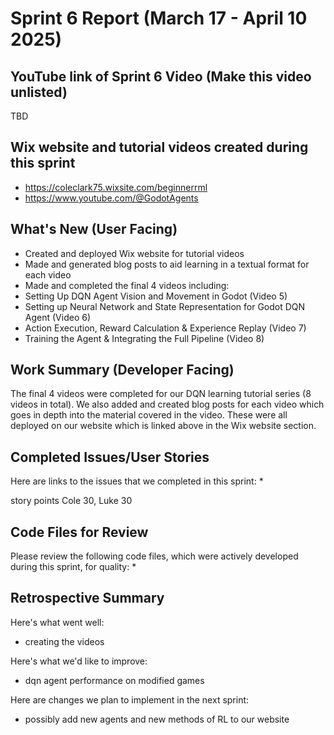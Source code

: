 # Sprint 6 Report (March 17 - April 10 2025)

## YouTube link of Sprint 6 Video (Make this video unlisted)

TBD

## Wix website and tutorial videos created during this sprint
* https://coleclark75.wixsite.com/beginnerrml
* https://www.youtube.com/@GodotAgents

## What's New (User Facing)
* Created and deployed Wix website for tutorial videos
* Made and generated blog posts to aid learning in a textual format for each video
* Made and completed the final 4 videos including:
*   Setting Up DQN Agent Vision and Movement in Godot (Video 5)
*   Setting up Neural Network and State Representation for Godot DQN Agent (Video 6)
*   Action Execution, Reward Calculation & Experience Replay (Video 7)
*   Training the Agent & Integrating the Full Pipeline (Video 8)

## Work Summary (Developer Facing)
The final 4 videos were completed for our DQN learning tutorial series (8 videos in total). We also added and created blog posts for each video which goes in depth into the material covered in the video. These were all deployed on our website which is linked above in the Wix website section.

## Completed Issues/User Stories
Here are links to the issues that we completed in this sprint:
* 

  story points Cole 30, Luke 30
  
## Code Files for Review
Please review the following code files, which were actively developed during this
sprint, for quality:
* 

## Retrospective Summary
Here's what went well:
* creating the videos

Here's what we'd like to improve:
* dqn agent performance on modified games

Here are changes we plan to implement in the next sprint:
* possibly add new agents and new methods of RL to our website
